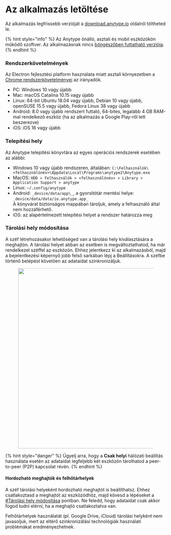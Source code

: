 # Az alkalmazás letöltése

Az alkalmazás legfrissebb verzióját a [download.anytype.io](https://download.anytype.io) oldalról töltheted le.

{% hint style="info" %}
Az Anytype önálló, asztali és mobil eszközökön működő szoftver. Az alkalmazásnak nincs [böngészőben futtatható verziója](../miscellaneous/faqs.md#miert-nincs-bongeszoben-futtathato-verzio).
{% endhint %}

### Rendszerkövetelmények

Az Electron fejlesztési platform használata miatt asztali környezetben a [Chrome rendszerkövetelményei](https://support.google.com/chrome/a/answer/7100626?hl=en) az irányadók.
* PC: Windows 10 vagy újabb
* Mac: macOS Catalina 10.15 vagy újabb
* Linux: 64-bit Ubuntu 18.04 vagy újabb, Debian 10 vagy újabb, openSUSE 15.5 vagy újabb, Fedora Linux 38 vagy újabb
* Android: 8.0 vagy újabb rendszert futtató, 64-bites, legalább 4 GB RAM-mal rendelkező eszköz (ha az alkalmazás a Google Play-ről lett beszerezve)
* iOS: iOS 16 vagy újabb

### Telepítési hely

Az Anytype telepítési könyvtára az egyes operációs rendszerek esetében az alábbi:

* Windows 10 vagy újabb rendszeren, általában:
  `C:\Felhasználók\<felhasználónév>\Appdata\Local\Programs\anytype2\Anytype.exe`
* MacOS: `HDD > Felhasználók > <felhasználónév> > Library > Application Support > anytype`
* Linux: `~/.config/anytype`
* Android: `_device/data/app\_​`, a gyorsítótár mentési helye: `_device/data/data/io.anytype.app_`\
  A könyvárat biztonságos mappában tároljuk, amely a felhasználó által nem hozzáférhető.
* iOS: az alapértelmezett telepítési helyet a rendszer határozza meg

### Tárolási hely módosítása

A széf létrehozásakor lehetőséged van a tárolási hely kiválasztására a meghajtón. A tárolási helyet abban az esetben is megváltoztathatod, ha már rendelkezel széffel az eszközön. Ehhez jelentkezz ki az alkalmazásból, majd a bejelentkezési képernyő jobb felső sarkában lépj a Beállításokra. A széfbe történő belépést követően az adataidat szinkronizáljuk.

<figure><img src="/.gitbook/assets/Custome Storage Location.gif" alt="" width="563"><figcaption></figcaption></figure>

{% hint style="danger" %}
Ügyelj arra, hogy a **Csak helyi** hálózati beállítás használata esetén az adataidat legfeljebb két eszközön tárolhatod a peer-to-peer (P2P) kapcsolat révén.
{% endhint %}

#### Hordozható meghajtók és felhőtárhelyek&#x20;

A széf tárolási helyeként hordozható meghajtót is beállíthatsz. Ehhez csatlakoztasd a meghajtót az eszközödhöz, majd kövesd a lépéseket a [#Tárolási hely módosítása](get-the-app.md#tarolasi-hely-modositasa "mention") pontban. Ne feledd, hogy adataidat csak akkor fogod tudni elérni, ha a meghajtó csatlakoztatva van.

Felhőtárhelyek használatát (pl. Google Drive, iCloud) tárolási helyként nem javasoljuk, mert az eltérő szinkronizálási technológiák használati problémákat eredményezhetnek.
